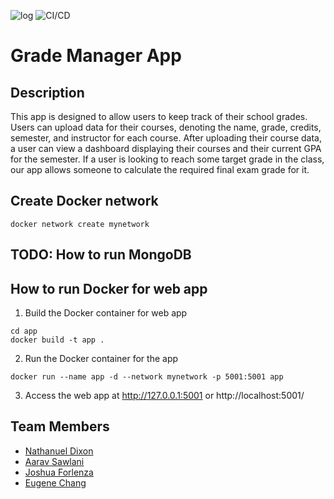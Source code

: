![log](https://github.com/software-students-spring2024/5-final-project-spring-2024-team01-5/actions/workflows/event-logger.yml/badge.svg)
![CI/CD](https://github.com/software-students-spring2024/5-final-project-spring-2024-team01-5/actions/workflows/app.yml/badge.svg)

# Grade Manager App

## Description

This app is designed to allow users to keep track of their school grades. Users can upload data for their courses, denoting the name, grade, credits, semester, and instructor for each course. After uploading their course data, a user can view a dashboard displaying their courses and their current GPA for the semester. If a user is looking to reach some target grade in the class, our app allows someone to calculate the required final exam grade for it.

## Create Docker network

```
docker network create mynetwork
```

## TODO: How to run MongoDB

## How to run Docker for web app

1. Build the Docker container for web app

```
cd app
docker build -t app .
```

2. Run the Docker container for the app

```
docker run --name app -d --network mynetwork -p 5001:5001 app
```

3. Access the web app at http://127.0.0.1:5001 or http://localhost:5001/

## Team Members

- [Nathanuel Dixon](https://github.com/nathanuel0322)
- [Aarav Sawlani](https://github.com/aaravsawlani)
- [Joshua Forlenza](https://github.com/joshforlenza)
- [Eugene Chang](https://github.com/egnechng)
